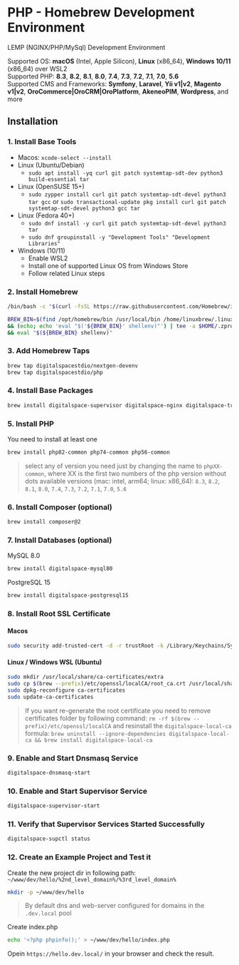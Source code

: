 # PHP - Homebrew Development Environment
LEMP (NGINX/PHP/MySql) Development Environment

Supported OS: **macOS** (Intel, Apple Silicon), **Linux** (x86_64), **Windows 10/11** (x86_64) over WSL2  
Supported PHP: **8.3**, **8.2**, **8.1**, **8.0**, **7.4**, **7.3**, **7.2**, **7.1**, **7.0**, **5.6**  
Supported CMS and Frameworks: **Symfony**, **Laravel**, **Yii v1|v2**, **Magento v1|v2**, **OroCommerce|OroCRM|OroPlatform**, **AkeneoPIM**, **Wordpress**, and more

## Installation
### 1. Install Base Tools
- Macos: `xcode-select --install`
- Linux (Ubuntu/Debian)
    - `sudo apt install -yq curl git patch systemtap-sdt-dev python3 build-essential tar`
- Linux (OpenSUSE 15+)
    - `sudo zypper install curl git patch systemtap-sdt-devel python3 tar gcc` or `sudo transactional-update pkg install curl git patch systemtap-sdt-devel python3 gcc tar`
- Linux (Fedora 40+)
    - `sudo dnf install -y curl git patch systemtap-sdt-devel python3 tar`
    - `sudo dnf groupinstall -y "Development Tools" "Development Libraries"`
- Windows (10/11)
    - Enable WSL2
    - Install one of supported Linux OS from Windows Store
    - Follow related Linux steps
### 2. Install Homebrew
```bash
/bin/bash -c "$(curl -fsSL https://raw.githubusercontent.com/Homebrew/install/HEAD/install.sh)"
```
```bash
BREW_BIN=$(find /opt/homebrew/bin /usr/local/bin /home/linuxbrew/.linuxbrew/bin -name "brew" 2> /dev/null); [ -f "${BREW_BIN}" ] \
&& (echo; echo 'eval "$('${BREW_BIN}' shellenv)"') | tee -a $HOME/.zprofile | tee -a $HOME/.bashrc \
&& eval "$(${BREW_BIN} shellenv)"
```

### 3. Add Homebrew Taps
```bash
brew tap digitalspacestdio/nextgen-devenv
brew tap digitalspacestdio/php
```

### 4. Install Base Packages
```bash
brew install digitalspace-supervisor digitalspace-nginx digitalspace-traefik digitalspace-dnsmasq digitalspace-allutils
```

### 5. Install PHP
You need to install at least one
```bash
brew install php82-common php74-common php56-common
```
> select any of version you need just by changing the name to `phpXX-common`, where XX is the first two numbers of the php version without dots
> available versions (mac: intel, arm64; linux: x86_64): `8.3`, `8.2`, `8.1`, `8.0`, `7.4`, `7.3`, `7.2`, `7.1`, `7.0`, `5.6`

### 6. Install Composer (optional)
```bash
brew install composer@2
```
### 7. Install Databases (optional)

MySQL 8.0
```bash
brew install digitalspace-mysql80
```

PostgreSQL 15
```bash
brew install digitalspace-postgresql15
```

### 8. Install Root SSL Certificate
#### Macos
```bash
sudo security add-trusted-cert -d -r trustRoot -k /Library/Keychains/System.keychain $(brew --prefix)/etc/openssl/localCA/root_ca.crt
```

#### Linux / Windows WSL (Ubuntu)
```bash
sudo mkdir /usr/local/share/ca-certificates/extra
sudo cp $(brew --prefix)/etc/openssl/localCA/root_ca.crt /usr/local/share/ca-certificates/extra/
sudo dpkg-reconfigure ca-certificates
sudo update-ca-certificates
```

> If you want re-generate the root certificate you need to remove certificates folder by following command: `rm -rf $(brew --prefix)/etc/openssl/localCA`
> and resinstall the `digitalspace-local-ca` formula: `brew uninstall --ignore-dependencies digitalspace-local-ca && brew install digitalspace-local-ca`

### 9. Enable and Start Dnsmasq Service
```bash
digitalspace-dnsmasq-start
```

### 10. Enable and Start Supervisor Service
```bash
digitalspace-supervisor-start
```

### 11. Verify that Supervisor Services Started Successfully
```bash
digitalspace-supctl status
```
### 12. Create an Example Project and Test it

Create the new project dir in following path: `~/www/dev/hello/%2nd_level_domain%/%3rd_level_domain%`
```bash
mkdir -p ~/www/dev/hello
```
> By default dns and web-server configured for domains in the `.dev.local` pool 

Create index.php
```bash
echo '<?php phpinfo();' > ~/www/dev/hello/index.php
```

Opein `https://hello.dev.local/` in your browser and check the result.

